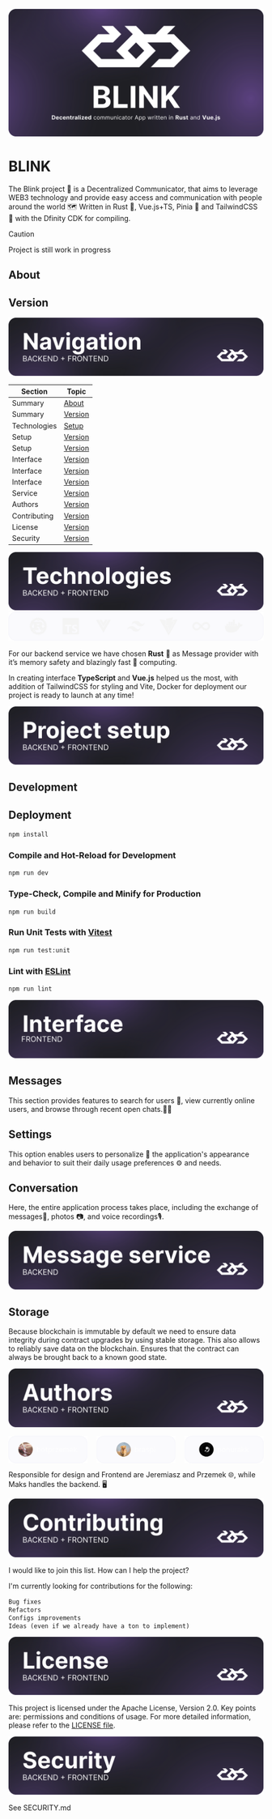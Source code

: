 ![BLINK](./.github/readme/heading.svg)

# BLINK

The Blink project 👀 is a Decentralized Communicator, that aims to leverage WEB3 technology and provide easy access and
communication with people around the world 🗺️ Written in Rust 🦀, Vue.js+TS, Pinia 🍍 and TailwindCSS 🍃 with the Dfinity
CDK for compiling.

> [!Caution]
> <span id="status">Project is still work in progress</span>

## About

## Version

![Navigation](./.github/readme/navigation.svg)

| Section      | Topic               |
|--------------|---------------------|
| Summary      | [About](#about)     |
| Summary      | [Version](#version) |
| Technologies | [Setup](#version)   |
| Setup        | [Version](#version) |
| Setup        | [Version](#version) |
| Interface    | [Version](#version) |
| Interface    | [Version](#version) |
| Interface    | [Version](#version) |
| Service      | [Version](#version) |
| Authors      | [Version](#version) |
| Contributing | [Version](#version) |
| License      | [Version](#version) |
| Security     | [Version](#version) |

![Technologies](./.github/readme/technologies.svg)
![Icons](./.github/readme/icons.svg)

For our backend service we have chosen **Rust** 🦀 as Message provider with it’s memory safety and blazingly fast 🚀
computing.

In creating interface **TypeScript** and **Vue.js** helped us the most, with addition of TailwindCSS for styling and
Vite,
Docker for deployment our project is ready to launch at any time!

![Project setup](./.github/readme/setup.svg)

## Development

## Deployment

```sh
npm install
```

### Compile and Hot-Reload for Development

```sh
npm run dev
```

### Type-Check, Compile and Minify for Production

```sh
npm run build
```

### Run Unit Tests with [Vitest](https://vitest.dev/)

```sh
npm run test:unit
```

### Lint with [ESLint](https://eslint.org/)

```sh
npm run lint
```

![Interface](./.github/readme/interface.svg)

## Messages

This section provides features to search for users 👥, view currently online users, and browse through recent open
chats.🧑‍💻

## Settings

This option enables users to personalize 🎨 the application's appearance and behavior to suit their daily usage
preferences ⚙️ and needs.

## Conversation

Here, the entire application process takes place, including the exchange of messages📱, photos 📷, and voice recordings🎙.

![Service](./.github/readme/service.svg)

## Storage

Because blockchain is immutable by default we need to ensure data integrity during contract upgrades by using stable
storage. This also allows to reliably save data on the blockchain. Ensures that the contract can always be brought back
to a known good state.

![Authors](./.github/readme/authors.svg)

<p align="center">
    <a href="https://github.com/botprzemek">
        <img src="./.github/readme/botprzemek.svg" alt="botprzemek" width="31%" align="left"/>
    </a>
    <a href="https://github.com/Braspi">
        <img src="./.github/readme/braspi.svg" alt="Braspi" width="31%" align="center"/>
    </a>
    <a href="https://github.com/ponurakk">    
        <img src="./.github/readme/ponurakk.svg" alt="ponurakk" width="31%" align="right"/>
    </a>
</p>

Responsible for design and Frontend are Jeremiasz and Przemek 🌐, while Maks handles the backend. 🖥️

![Contributing](./.github/readme/contributing.svg)

I would like to join this list. How can I help the project?

I'm currently looking for contributions for the following:

    Bug fixes
    Refactors
    Configs improvements
    Ideas (even if we already have a ton to implement)

![License](./.github/readme/license.svg)

This project is licensed under the Apache License, Version 2.0. Key points are: permissions and conditions of usage. For
more detailed information, please refer to the [LICENSE file](./LICENSE).

![Security](./.github/readme/security.svg)

See SECURITY.md
